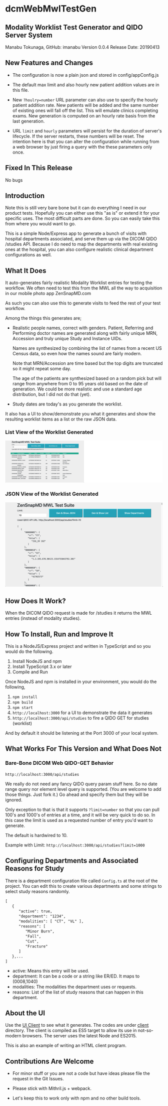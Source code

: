 # dcmWebMwlTestGen

## Modality Worklist Test Generator and QIDO Server System

Manabu Tokunaga, GitHub: imanabu
Version 0.0.4
Release Date: 20190413

## New Features and Changes

* The configuration is now a plain json and stored in config/appConfig.js
* The default max limit and also hourly new patient addition values are in this file.
* New `?houlry=number` URL parameter can also use to specify the hourly patient addition rate.
  New patients will be added and the same number of existing ones will fall off the list.
  This will emulate clinics completing exams.
  New generation is computed on an hourly rate basis from the last generation. 
  
* URL `limit` and `hourly` parameters will persist for the duration of server's lifecycle.
  If the server restarts, these numbers will be reset.
  The intention here is that you can alter the configuration while running from a web browser
  by just firing a query with the these parameters only once.

## Fixed In This Release

No bugs

## Introduction

Note this is still very bare bone but it can do everything I need in our product tests.
Hopefully you can either use this "as is" or extend it for your specific uses. The
most difficult parts are done. So you can easily take this from where you would want to go.

This is a simple Node/Express app to generate a bunch of visits with hospital departments
associated, and serve them up via the DICOM QIDO /studies API. Because I do need to map the
departments with real existing ones at the hospital, you can also configure realistic
clinical department configurations as well.

## What It Does

It auto-generates fairly realistic Modality Worklist entries for testing the workflow. We often need
to test this from the MWL all the way to acquisition in our mobile photo app ZenSnapMD.com

As such you can also use this to generate visits to feed the rest of your test workflow.

Among the things this generates are;

* Realistic people names, correct with genders. Patient, Referring and Performing doctor names   are generated along with fairly unique MRN, Accession and truly unique Study and Instance      UIDs.
  
  Names are synthesized by combining the list of names from a recent US Census data, so
  even how the names sound are fairly modern.
  
  Note that MRN/Accession are time based but the top digits are truncated so it might repeat some day.
  
  The age of the patients are synthesized based on a random pick but will range from
  anywhere from 0 to 95 years old based on the date of generation. We could be more
  realistic and use a standard age distribution, but I did not do that (yet).
  
* Study dates are today's as you generate the worklist.

It also has a UI to show/demonstrate you what it generates and show the resulting worklist
items as a list or the raw JSON data.

### List View of the Worklist Generated

![Screen 1](scerenshots/2019-04-08_13-23-57.png)

### JSON View of the Worklist Generated

![Screen 2](scerenshots/2019-04-08_13-24-14.png)

## How Does It Work?

When the DICOM QIDO request is made for /studies it returns the MWL entries 
(instead of modality studies).

## How To Install, Run and Improve It

This is a NodeJS/Express project and written in TypeScript and so you would do the following.

1. Install NodeJS and npm
2. Install TypeScript 3.x or later
3. Compile and Run

Once NodeJS and npm is installed in your environment, you would do the following,

1. `npm install`
2. `npm build`
3. `npm start`
4. `http://localhost:3000` for a UI to demonstrate the data it generates
5. `http://localhost:3000/api/studies` to fire a QIDO GET for studies (worklist)

And by default it should be listening at the Port 3000 of your local system.

## What Works For This Version and What Does Not

### Bare-Bone DICOM Web QIDO-GET Behavior

`http://localhost:3000/api/studies`

We really do not need any fancy QIDO query param stuff here. So no date range query nor 
element level query is supported. (You are welcome to add those things. Just fork it.)
Go ahead and specify them but they will be ignored.

Only exception to that is that it supports `?limit=number` so that you can
pull 100's and 1000's of entries at a time, and it will be very quick to do so.
In this case the limit is used as a requested number of entry you'd want to generate.

The default is hardwired to 10.

Example with Limit: `http://localhost:3000/api/studies?limit=1000`

## Configuring Departments and Associated Reasons for Study

There is a department configuration file called `Config.ts` at the root of the project.
You can edit this to create various departments and some strings to select study reasons
randomly.

    [
       {
          "active": true,
          "department": "1234",
          "modalities": [ "CT", "VL" ],
          "reasons": [
             "Minor Burn",
             "Fall",
             "Cut",
             "Fracture"
          ]
       },...
    ]

* active: Means this entry will be used. 
* department: It can be a code or a string like ER/ED. It maps to (0008,1040)
* modalities: The modalities the department uses or requests.
* reasons: List of the list of study reasons that can happen in this department.

## About the UI

Use the [UI Client](http://localhost:3000) to see what it generates. The codes are
under [client](/client) directory. The client is compiled as ES5 target to allow
its use in not-so-modern browsers. The server uses the latest Node and ES2015.

This is also an example of writing an HTML client program. 

## Contributions Are Welcome

* For minor stuff or you are not a code but have ideas please file the request in the Git Issues.

* Please stick with Mithril.js + webpack.

* Let's keep this to work only with npm and no other build tools.
